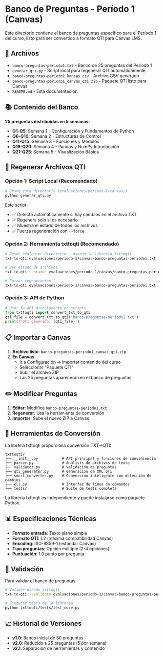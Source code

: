 # Banco de Preguntas - Período 1 (Canvas)

Este directorio contiene el banco de preguntas específico para el Período 1 del curso, listo para ser convertido a formato QTI para Canvas LMS.

## 📄 Archivos

- `banco-preguntas-periodo1.txt` - Banco de 25 preguntas del Período 1
- `generar_qti.py` - Script local para regenerar QTI automáticamente
- `banco-preguntas-periodo1_kansas.csv` - Archivo CSV generado 
- `banco-preguntas-periodo1_canvas_qti.zip` - Paquete QTI listo para Canvas
- `README.md` - Esta documentación

## 📚 Contenido del Banco

**25 preguntas distribuidas en 5 semanas:**

- **Q1-Q5**: Semana 1 - Configuración y Fundamentos de Python
- **Q6-Q10**: Semana 2 - Estructuras de Control  
- **Q11-Q15**: Semana 3 - Funciones y Módulos
- **Q16-Q20**: Semana 4 - Pandas y NumPy Introducción
- **Q21-Q25**: Semana 5 - Visualización Básica

## 🔄 Regenerar Archivos QTI

### Opción 1: Script Local (Recomendado)
```bash
# Desde este directorio (evaluaciones/periodo-1/canvas/)
python generar_qti.py
```

Este script:
- ✅ Detecta automáticamente si hay cambios en el archivo TXT
- ✅ Regenera solo si es necesario
- ✅ Muestra el estado de todos los archivos
- ✅ Fuerza regeneración con `--force`

### Opción 2: Herramienta txttoqti (Recomendado)
```bash
# Desde cualquier directorio - usando la librería txttoqti
txt-to-qti evaluaciones/periodo-1/canvas/banco-preguntas-periodo1.txt

# Ver estado de archivos
txt-to-qti --status evaluaciones/periodo-1/canvas/banco-preguntas-periodo1.txt

# Forzar regeneración
txt-to-qti evaluaciones/periodo-1/canvas/banco-preguntas-periodo1.txt --force
```

### Opción 3: API de Python
```python
# Usar la API directamente en scripts
from txttoqti import convert_txt_to_qti
qti_file = convert_txt_to_qti('banco-preguntas-periodo1.txt')
print(f'QTI generado: {qti_file}')
```

## 📋 Importar a Canvas

1. **Archivo listo**: `banco-preguntas-periodo1_canvas_qti.zip`
2. **En Canvas**:
   - Ir a Configuración → Importar contenido del curso
   - Seleccionar "Paquete QTI"
   - Subir el archivo ZIP
   - Las 25 preguntas aparecerán en el banco de preguntas

## ✏️ Modificar Preguntas

1. **Editar**: Modifica `banco-preguntas-periodo1.txt`
2. **Regenerar**: Usa la herramienta de conversión
3. **Importar**: Sube el nuevo ZIP a Canvas

## 🔗 Herramientas de Conversión

La librería txttoqti proporciona conversión TXT→QTI:
```
txttoqti/
├── __init__.py           # API principal y funciones de conveniencia
├── parser.py             # Análisis de archivos de texto
├── validator.py          # Validación de preguntas
├── qti_generator.py      # Generación de XML QTI
├── smart_converter.py    # Conversión inteligente con detección de cambios
├── cli.py                # Interfaz de línea de comandos
└── tests/                # Suite de tests completa
```

La librería txttoqti es independiente y puede instalarse como paquete Python.

## 📊 Especificaciones Técnicas

- **Formato entrada**: Texto plano simple
- **Formato QTI**: 1.2 (máxima compatibilidad Canvas)
- **Encoding**: ISO-8859-1 (estándar Canvas)
- **Tipo preguntas**: Opción múltiple (2-4 opciones)
- **Puntuación**: 1.0 punto por pregunta

## 🧪 Validación

Para validar el banco de preguntas:

```bash
# Validar usando txttoqti
txt-to-qti --validate evaluaciones/periodo-1/canvas/banco-preguntas-periodo1.txt

# Ejecutar tests de la librería
python txttoqti/tests/test_core.py
```

## 📈 Historial de Versiones

- **v1.0**: Banco inicial de 50 preguntas
- **v2.0**: Reducido a 25 preguntas (5 por semana)
- **v2.1**: Separación de herramientas y contenido